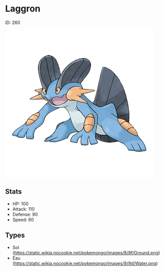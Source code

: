 # Laggron


ID: 260

![](https://raw.githubusercontent.com/PokeAPI/sprites/master/sprites/pokemon/other/official-artwork/260.png "Laggron")

## Stats


 - HP: 100
 - Attack: 110
 - Defense: 90
 - Speed: 60

## Types


 - Sol (https://static.wikia.nocookie.net/pokemongo/images/8/8f/Ground.png)
 - Eau (https://static.wikia.nocookie.net/pokemongo/images/9/9d/Water.png)
